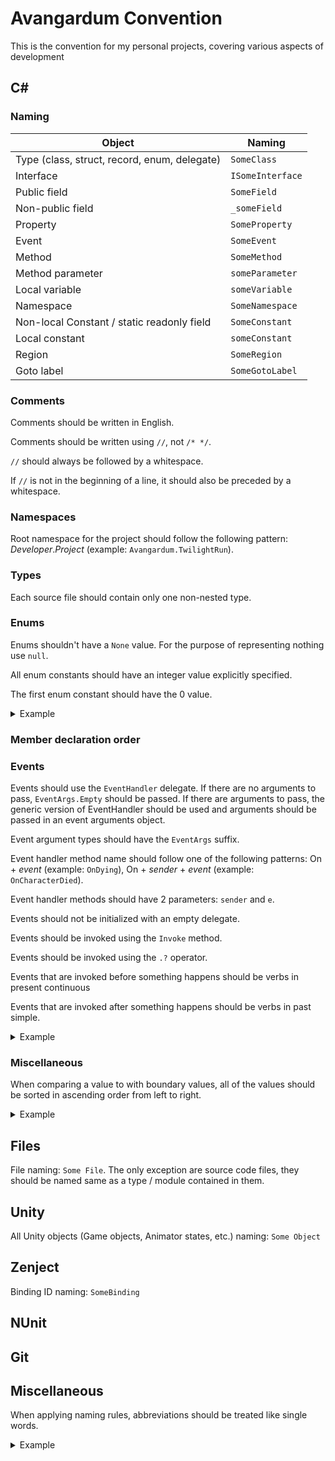 # Avangardum Convention
This is the convention for my personal projects, covering various aspects of development

## C#

### Naming
| Object                                       | Naming           |
|----------------------------------------------|------------------|
| Type (class, struct, record, enum, delegate) | `SomeClass `     |
| Interface                                    | `ISomeInterface` |
| Public field                                 | `SomeField `     |
| Non-public field                             | `_someField `    |
| Property                                     | `SomeProperty `  |
| Event                                        | `SomeEvent `     |
| Method                                       | `SomeMethod  `   |
| Method parameter                             | `someParameter ` |
| Local variable                               | `someVariable `  |
| Namespace                                    | `SomeNamespace ` |
| Non-local Constant / static readonly field   | `SomeConstant `  |
| Local constant                               | `someConstant`   |
| Region                                       | `SomeRegion`     |
| Goto label                                   | `SomeGotoLabel`  |

### Comments

Comments should be written in English.

Comments should be written using `//`, not `/* */`.

`//` should always be followed by a whitespace.

If `//` is not in the beginning of a line, it should also be preceded by a whitespace.

### Namespaces

Root namespace for the project should follow the following pattern: *Developer*.*Project* (example: `Avangardum.TwilightRun`).

### Types

Each source file should contain only one non-nested type.

### Enums

Enums shouldn't have a `None` value. For the purpose of representing nothing use `null`.

All enum constants should have an integer value explicitly specified.

The first enum constant should have the 0 value.

<details>
<summary>Example</summary>

```csharp
// incorrect
public enum Season { None, Winter, Spring, Summer, Autumn }

// correct
public enum Season 
{ 
    Winter = 0, 
    Spring = 1, 
    Summer = 2, 
    Autumn = 3 
}
```
</details>

### Member declaration order



### Events

Events should use the `EventHandler` delegate. If there are no arguments to pass, `EventArgs.Empty` should be passed. 
If there are arguments to pass, the generic version of EventHandler should be used and arguments should be passed 
in an event arguments object.

Event argument types should have the `EventArgs` suffix.

Event handler method name should follow one of the following patterns: On + *event* (example: `OnDying`), On + *sender* + *event*
(example: `OnCharacterDied`).

Event handler methods should have 2 parameters: `sender` and `e`.

Events should not be initialized with an empty delegate.

Events should be invoked using the `Invoke` method.

Events should be invoked using the `.?` operator.

Events that are invoked before something happens should be verbs in present continuous

Events that are invoked after something happens should be verbs in past simple.

<details>
<summary>Example</summary>

```csharp
// incorrect
public class Character
{
    public string Name { get; set; }

    public event Action<Character> Death = delegate {};
    
    private void Die(Charater killer)
    {
        Death(killer);
    }
}

public class KillReporter()
{
    private void OnKill(object objVictim, Character killer)
    {
        var victim = (Character)objVictim;
        _gameLogger.Write($"{killer.Name} killed {victim.Name}");
    }
}


// correct
public class Character
{
    public record DiedEventArgs(Character killer);

    public string Name { get; set; }

    public event EventHandler<DiedEventArgs> Died;
    
    private void Die(Character killer)
    {
        Died?.Invoke(new DiedEventArgs(killer));
    }
}

public class KillReporter()
{
    private void OnCharacterDied(object sender, Character.DiedEventArgs e)
    {
        var victim = (Character)sender;
        _gameLogger.Write($"{e.killer.Name} killed {victim.Name}");
    }
}
```
</details>

### Miscellaneous

When comparing a value to with boundary values, all of the values should be sorted in ascending order from left to right.

<details>
<summary>Example</summary>

```csharp
// incorrect
var isValid = value >= min && value <= max;

// correct
var isValid = min <= value && value <= max;
```
</details>

## Files

File naming: `Some File`. The only exception are source code files, they should be named same as a type / module contained in them.

## Unity

All Unity objects (Game objects, Animator states, etc.) naming: `Some Object`

## Zenject

Binding ID naming: `SomeBinding`

## NUnit



## Git



## Miscellaneous

When applying naming rules, abbreviations should be treated like single words.

<details>
<summary>Example</summary>

Incorrect: `JSONParser`

Correct: `JsonParser`
</details>